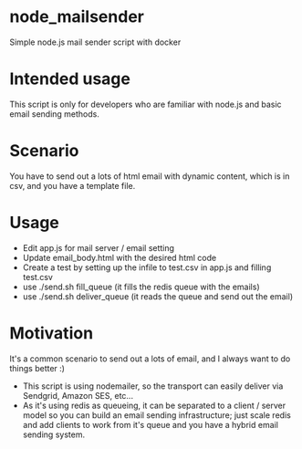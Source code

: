 # node_mailsender

Simple node.js mail sender script with docker

# Intended usage

This script is only for developers who are familiar with node.js and basic email sending methods.

# Scenario

You have to send out a lots of html email with dynamic content, which is in csv, and you have a template file.

# Usage

- Edit app.js for mail server / email setting
- Update email_body.html with the desired html code
- Create a test by setting up the infile to test.csv in app.js and filling test.csv
- use ./send.sh fill_queue (it fills the redis queue with the emails)
- use ./send.sh deliver_queue (it reads the queue and send out the email)
 
# Motivation

It's a common scenario to send out a lots of email, and I always want to do things better :) 

- This script is using nodemailer, so the transport can easily deliver via Sendgrid, Amazon SES, etc...
- As it's using redis as queueing, it can be separated to a client / server model so you can build an email sending infrastructure; just scale redis and add clients to work from it's queue and you have a hybrid email sending system.
 
